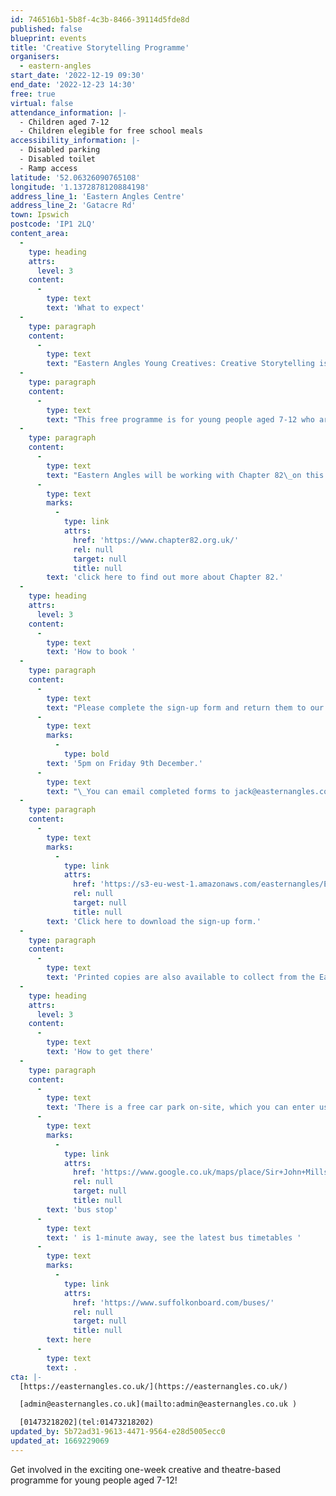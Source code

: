 ```yaml
---
id: 746516b1-5b8f-4c3b-8466-39114d5fde8d
published: false
blueprint: events
title: 'Creative Storytelling Programme'
organisers:
  - eastern-angles
start_date: '2022-12-19 09:30'
end_date: '2022-12-23 14:30'
free: true
virtual: false
attendance_information: |-
  - Children aged 7-12
  - Children elegible for free school meals
accessibility_information: |-
  - Disabled parking
  - Disabled toilet
  - Ramp access
latitude: '52.06326090765108'
longitude: '1.1372878120884198'
address_line_1: 'Eastern Angles Centre'
address_line_2: 'Gatacre Rd'
town: Ipswich
postcode: 'IP1 2LQ'
content_area:
  -
    type: heading
    attrs:
      level: 3
    content:
      -
        type: text
        text: 'What to expect'
  -
    type: paragraph
    content:
      -
        type: text
        text: "Eastern Angles Young Creatives: Creative Storytelling is an exciting\_1-week programme all about stories and storytelling. Through drama, discussion and drawing these sessions will explore stories from various cultures and eras. Young people will work both independently and in groups to explore stories, ending with a celebration event and sharing in our Sir John Mills Theatre.\_Family and friends are invited to join in for Friday's celebration!"
  -
    type: paragraph
    content:
      -
        type: text
        text: "This free programme is for young people aged 7-12 who are eligible for free school meals. If you're interested in taking part but are not eligible for free school meals, please do still get in touch with Eastern Angles."
  -
    type: paragraph
    content:
      -
        type: text
        text: "Eastern Angles will be working with Chapter 82\_on this programme -\_"
      -
        type: text
        marks:
          -
            type: link
            attrs:
              href: 'https://www.chapter82.org.uk/'
              rel: null
              target: null
              title: null
        text: 'click here to find out more about Chapter 82.'
  -
    type: heading
    attrs:
      level: 3
    content:
      -
        type: text
        text: 'How to book '
  -
    type: paragraph
    content:
      -
        type: text
        text: "Please complete the sign-up form and return them to our Engagement Officer Jack Tricker by\_"
      -
        type: text
        marks:
          -
            type: bold
        text: '5pm on Friday 9th December.'
      -
        type: text
        text: "\_You can email completed forms to jack@easternangles.co.uk or post them to the Eastern Angles Centre, Gatacre Road, Ipswich IP1 2LQ."
  -
    type: paragraph
    content:
      -
        type: text
        marks:
          -
            type: link
            attrs:
              href: 'https://s3-eu-west-1.amazonaws.com/easternangles/Eastern-Angles-Centre/Sign-up-form-EAYC-Creative-Storytelling-Dec-2022.docx'
              rel: null
              target: null
              title: null
        text: 'Click here to download the sign-up form.'
  -
    type: paragraph
    content:
      -
        type: text
        text: 'Printed copies are also available to collect from the Eastern Angles Centre.'
  -
    type: heading
    attrs:
      level: 3
    content:
      -
        type: text
        text: 'How to get there'
  -
    type: paragraph
    content:
      -
        type: text
        text: 'There is a free car park on-site, which you can enter using the large blue gates located on the right-hand side of Gatacre Road. Other car parks nearby which are pay and display include: South Street Car Park (10 min walk to theatre), Portman Road Car Park (16 min walk to theatre). The closest '
      -
        type: text
        marks:
          -
            type: link
            attrs:
              href: 'https://www.google.co.uk/maps/place/Sir+John+Mills+Theatre/@52.0631843,1.1376062,19.75z/data=!4m12!1m6!3m5!1s0x47d9a1b5f34a8ddd:0xe05bc781d84ef4dd!2sEastern+Angles+Centre!8m2!3d52.0631422!4d1.13732!3m4!1s0x47d9a1b5f9a67d49:0x8856208cee78829a!8m2!3d52.063236!4d1.137275'
              rel: null
              target: null
              title: null
        text: 'bus stop'
      -
        type: text
        text: ' is 1-minute away, see the latest bus timetables '
      -
        type: text
        marks:
          -
            type: link
            attrs:
              href: 'https://www.suffolkonboard.com/buses/'
              rel: null
              target: null
              title: null
        text: here
      -
        type: text
        text: .
cta: |-
  [https://easternangles.co.uk/](https://easternangles.co.uk/)

  [admin@easternangles.co.uk](mailto:admin@easternangles.co.uk )

  [01473218202](tel:01473218202)
updated_by: 5b72ad31-9613-4471-9564-e28d5005ecc0
updated_at: 1669229069
---
```

Get involved in the exciting one-week creative and theatre-based programme for young people aged 7-12!